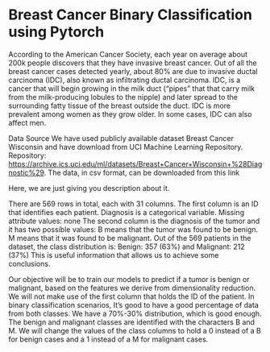 # Breast Cancer Binary Classification using Pytorch

According to the American Cancer Society, each year on average about 200k people discovers that they have invasive breast cancer. Out of all the breast cancer cases detected yearly, about 80% are due to invasive ductal carcinoma (IDC), also known as infiltrating ductal carcinoma. IDC, is a cancer that will begin growing in the milk duct (“pipes” that that carry milk from the milk-producing lobules to the nipple) and later spread to the surrounding fatty tissue of the breast outside the duct. IDC is more prevalent among women as they grow older. In some cases, IDC can also affect men.

Data Source
We have used publicly available dataset Breast Cancer Wisconsin and have download from UCI Machine Learning Repository. Repository: https://archive.ics.uci.edu/ml/datasets/Breast+Cancer+Wisconsin+%28Diagnostic%29.
The data, in csv format, can be downloaded from this link


Here, we are just giving you description about it.

There are 569 rows in total, each with 31 columns.
The first column is an ID that identifies each patient.
Diagnosis is a categorical variable.
Missing attribute values: none
The second column is the diagnosis of the tumor and it has two possible values: B means that the tumor was found to be benign. M means that it was found to be malignant.
Out of the 569 patients in the dataset, the class distribution is: Benign: 357 (63%) and Malignant: 212 (37%)
This is useful information that allows us to achieve some conclusions.

Our objective will be to train our models to predict if a tumor is benign or malignant, based on the features we derive from dimensionality reduction.
We will not make use of the first column that holds the ID of the patient.
In binary classification scenarios, It’s good to have a good percentage of data from both classes. We have a 70%-30% distribution, which is good enough.
The benign and malignant classes are identified with the characters B and M. We will change the values of the class columns to hold a 0 instead of a B for benign cases and a 1 instead of a M for malignant cases.
